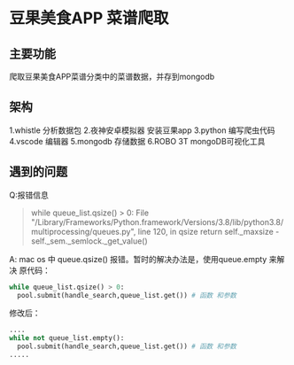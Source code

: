 
# 豆果美食APP 菜谱爬取

## 主要功能
爬取豆果美食APP菜谱分类中的菜谱数据，并存到mongodb

## 架构
1.whistle 分析数据包
2.夜神安卓模拟器 安装豆果app
3.python 编写爬虫代码
4.vscode 编辑器
5.mongodb 存储数据
6.ROBO 3T mongoDB可视化工具 

## 遇到的问题

Q:报错信息
> while queue_list.qsize() > 0:
  File "/Library/Frameworks/Python.framework/Versions/3.8/lib/python3.8/multiprocessing/queues.py", line 120, in qsize
    return self._maxsize - self._sem._semlock._get_value()
    
A:
mac os 中 queue.qsize() 报错。暂时的解决办法是，使用queue.empty 来解决
原代码：
```python
while queue_list.qsize() > 0:
  pool.submit(handle_search,queue_list.get()) # 函数 和参数
```
修改后：
```python
....
while not queue_list.empty():
  pool.submit(handle_search,queue_list.get()) # 函数 和参数
.....
```